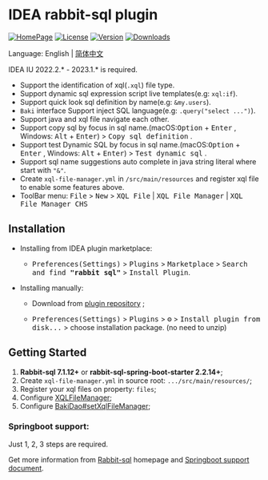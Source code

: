 # IDEA rabbit-sql plugin

[![HomePage][badge:homepage]][homepage]
[![License][badge:license]][license]
[![Version][badge:version]][versions]
[![Downloads][badge:downloads]][homepage]

Language: English | [简体中文](README.chs.md)

IDEA IU 2022.2.* - 2023.1.* is required.

- Support the identification of xql(`.xql`) file type.
- Support dynamic sql expression script live templates(e.g: `xql:if`).
- Support quick look sql definition by name(e.g: `&my.users`).
- `Baki` interface Support inject SQL language(e.g: `.query("select ...")`).
- Support java and xql file navigate each other.
- Support copy sql by focus in sql name.(macOS:<kbd>Option</kbd> + <kbd>Enter</kbd> , Windows: <kbd>Alt</kbd> + <kbd>Enter</kbd>) > <kbd>Copy sql definition</kbd> .
- Support test Dynamic SQL by focus in sql name.(macOS:<kbd>Option</kbd> + <kbd>Enter</kbd> , Windows: <kbd>Alt</kbd> + <kbd>Enter</kbd>) > <kbd>Test dynamic sql</kbd> .
- Support sql name suggestions auto complete in java string literal where start with `"&"`.
- Create `xql-file-manager.yml` in `/src/main/resources` and register xql file to enable some features above.
- ToolBar menu: <kbd>File</kbd> > <kbd>New</kbd> > <kbd>XQL File</kbd> | <kbd>XQL File Manager</kbd> | <kbd>XQL File Manager CHS</kbd>

## Installation

- Installing from IDEA plugin marketplace:

  - <kbd>Preferences(Settings)</kbd> > <kbd>Plugins</kbd> > <kbd>Marketplace</kbd> > <kbd>Search and find <b>"rabbit sql"</b></kbd> > <kbd>Install Plugin</kbd>.

- Installing manually: 

  - Download from [plugin repository][versions] ;

  - <kbd>Preferences(Settings)</kbd> > <kbd>Plugins</kbd> > <kbd>⚙️</kbd> > <kbd>Install plugin from disk...</kbd> > choose installation package. (no need to unzip)

## Getting Started

1. **Rabbit-sql 7.1.12+** or **rabbit-sql-spring-boot-starter 2.2.14+**;
2. Create `xql-file-manager.yml` in source root: `.../src/main/resources/`;
3. Register your xql files on property: `files`;
4. Configure [XQLFileManager](https://github.com/chengyuxing/rabbit-sql#XQLFileManager);
5. Configure [BakiDao#setXqlFileManager](https://github.com/chengyuxing/rabbit-sql#bakidao);

### Springboot support:

Just 1, 2, 3 steps are required.

Get more information from [Rabbit-sql](https://github.com/chengyuxing/rabbit-sql) homepage
and [Springboot support document](https://github.com/chengyuxing/rabbit-sql-spring-boot-starter).



[badge:homepage]:https://img.shields.io/badge/plugin%20homepage-rabbit--sql-success
[badge:version]:https://img.shields.io/jetbrains/plugin/v/21403
[badge:downloads]:https://img.shields.io/jetbrains/plugin/d/21403
[badge:license]:https://img.shields.io/github/license/chengyuxing/rabbit-sql-plugin



[homepage]:https://plugins.jetbrains.com/plugin/21403-rabbit-sql
[versions]:https://plugins.jetbrains.com/plugin/21403-rabbit-sql/versions
[license]:https://github.com/chengyuxing/rabbit-sql-plugin/blob/main/LICENSE
